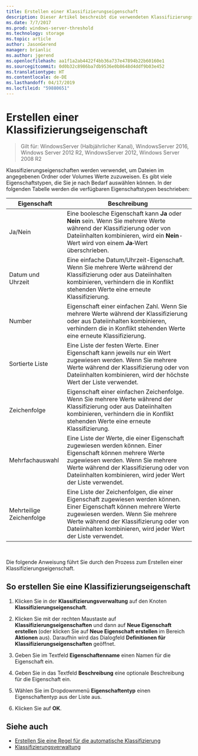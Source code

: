 ```yaml
---
title: Erstellen einer Klassifizierungseigenschaft
description: Dieser Artikel beschreibt die verwendeten Klassifizierungseigenschaften, um Dateien im angegebenen Ordner oder Volumes Werte zuzuweisen.
ms.date: 7/7/2017
ms.prod: windows-server-threshold
ms.technology: storage
ms.topic: article
author: JasonGerend
manager: brianlic
ms.author: jgerend
ms.openlocfilehash: aa1f1a2ab4422f4bb36a737e47894b22b60160e1
ms.sourcegitcommit: 0d0b32c8986ba7db9536e0b8648d4ddf9b03e452
ms.translationtype: HT
ms.contentlocale: de-DE
ms.lasthandoff: 04/17/2019
ms.locfileid: "59880651"
---
```

# <a name="create-a-classification-property"></a>Erstellen einer Klassifizierungseigenschaft

> Gilt für: WindowsServer (Halbjährlicher Kanal), WindowsServer 2016, Windows Server 2012 R2, WindowsServer 2012, Windows Server 2008 R2

Klassifizierungseigenschaften werden verwendet, um Dateien im angegebenen Ordner oder Volumes Werte zuzuweisen. Es gibt viele Eigenschaftstypen, die Sie je nach Bedarf auswählen können. In der folgenden Tabelle werden die verfügbaren Eigenschaftstypen beschrieben:

|Eigenschaft | Beschreibung |
| --- | --- |
| Ja/Nein | Eine boolesche Eigenschaft kann **Ja** oder **Nein** sein. Wenn Sie mehrere Werte während der Klassifizierung oder von Dateiinhalten kombinieren, wird ein **Nein**-Wert wird von einem **Ja**‑Wert überschrieben. |
| Datum und Uhrzeit | Eine einfache Datum/Uhrzeit-Eigenschaft. Wenn Sie mehrere Werte während der Klassifizierung oder aus Dateiinhalten kombinieren, verhindern die in Konflikt stehenden Werte eine erneute Klassifizierung. |
| Number | Eigenschaft einer einfachen Zahl. Wenn Sie mehrere Werte während der Klassifizierung oder aus Dateiinhalten kombinieren, verhindern die in Konflikt stehenden Werte eine erneute Klassifizierung. |
| Sortierte Liste | Eine Liste der festen Werte. Einer Eigenschaft kann jeweils nur ein Wert zugewiesen werden. Wenn Sie mehrere Werte während der Klassifizierung oder von Dateiinhalten kombinieren, wird der höchste Wert der Liste verwendet. |
| Zeichenfolge | Eigenschaft einer einfachen Zeichenfolge. Wenn Sie mehrere Werte während der Klassifizierung oder aus Dateiinhalten kombinieren, verhindern die in Konflikt stehenden Werte eine erneute Klassifizierung. |
| Mehrfachauswahl | Eine Liste der Werte, die einer Eigenschaft zugewiesen werden können. Einer Eigenschaft können mehrere Werte zugewiesen werden. Wenn Sie mehrere Werte während der Klassifizierung oder von Dateiinhalten kombinieren, wird jeder Wert der Liste verwendet. |
| Mehrteilige Zeichenfolge | Eine Liste der Zeichenfolgen, die einer Eigenschaft zugewiesen werden können. Einer Eigenschaft können mehrere Werte zugewiesen werden. Wenn Sie mehrere Werte während der Klassifizierung oder von Dateiinhalten kombinieren, wird jeder Wert der Liste verwendet. |

<br />

Die folgende Anweisung führt Sie durch den Prozess zum Erstellen einer Klassifizierungseigenschaft.

## <a name="to-create-a-classification-property"></a>So erstellen Sie eine Klassifizierungseigenschaft

1.  Klicken Sie in der **Klassifizierungsverwaltung** auf den Knoten **Klassifizierungseigenschaft**.

2.  Klicken Sie mit der rechten Maustaste auf **Klassifizierungseigenschaften** und dann auf **Neue Eigenschaft erstellen** (oder klicken Sie auf **Neue Eigenschaft erstellen** im Bereich **Aktionen** aus). Daraufhin wird das Dialogfeld **Definitionen für Klassifizierungseigenschaften** geöffnet.

3.  Geben Sie im Textfeld **Eigenschaftenname** einen Namen für die Eigenschaft ein.

4.  Geben Sie in das Textfeld **Beschreibung** eine optionale Beschreibung für die Eigenschaft ein.

5.  Wählen Sie im Dropdownmenü **Eigenschaftentyp** einen Eigenschaftentyp aus der Liste aus.

6.  Klicken Sie auf **OK**.

## <a name="see-also"></a>Siehe auch

-   [Erstellen Sie eine Regel für die automatische Klassifizierung](create-automatic-classification-rule.md)
-   [Klassifizierungsverwaltung](classification-management.md)